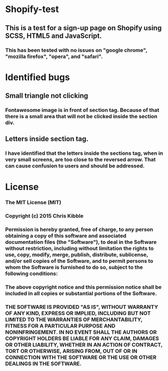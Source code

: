 # Shopify-test

## This is a test for a sign-up page on Shopify using SCSS, HTML5 and JavaScript.
### This has been tested with no issues on "google chrome", "mozilla firefox", "opera", and "safari".

# Identified bugs
## Small triangle not clicking
### Fontawesome image is in front of section tag. Because of that there is a small area that will not be clicked inside the section div.
## Letters inside section tag.
### I have identified that the letters inside the sections tag, when in very small screens, are too close to the reversed arrow. That can cause confusion to users and should be addressed.

# License
### The MIT License (MIT)

### Copyright (c) 2015 Chris Kibble

### Permission is hereby granted, free of charge, to any person obtaining a copy of this software and associated documentation files (the "Software"), to deal in the Software without restriction, including without limitation the rights to use, copy, modify, merge, publish, distribute, sublicense, and/or sell copies of the Software, and to permit persons to whom the Software is furnished to do so, subject to the following conditions:

### The above copyright notice and this permission notice shall be included in all copies or substantial portions of the Software.

### THE SOFTWARE IS PROVIDED "AS IS", WITHOUT WARRANTY OF ANY KIND, EXPRESS OR IMPLIED, INCLUDING BUT NOT LIMITED TO THE WARRANTIES OF MERCHANTABILITY, FITNESS FOR A PARTICULAR PURPOSE AND NONINFRINGEMENT. IN NO EVENT SHALL THE AUTHORS OR COPYRIGHT HOLDERS BE LIABLE FOR ANY CLAIM, DAMAGES OR OTHER LIABILITY, WHETHER IN AN ACTION OF CONTRACT, TORT OR OTHERWISE, ARISING FROM, OUT OF OR IN CONNECTION WITH THE SOFTWARE OR THE USE OR OTHER DEALINGS IN THE SOFTWARE.